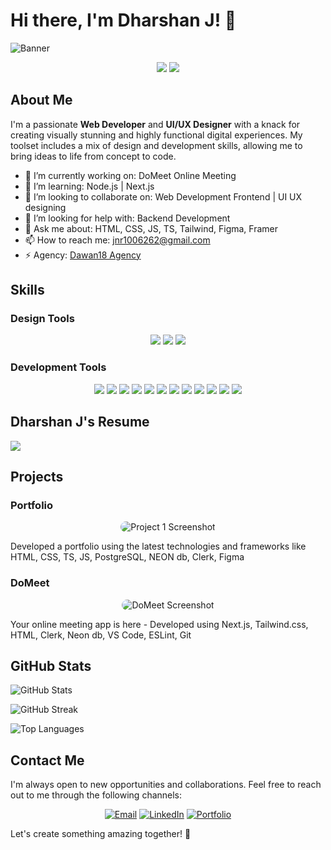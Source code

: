 # Hi there, I'm Dharshan J! 👋

![Banner](https://repository-images.githubusercontent.com/821492504/2dcf82b4-4371-402f-8518-5be7bb31b34c)

<p align="center">
  <img src="https://img.shields.io/badge/Web_Developer-007ACC?style=for-the-badge&logo=web&logoColor=white" />
  <img src="https://img.shields.io/badge/UI/UX_Designer-F24E1E?style=for-the-badge&logo=designer&logoColor=white" />
</p>

## About Me

I'm a passionate **Web Developer** and **UI/UX Designer** with a knack for creating visually stunning and highly functional digital experiences. My toolset includes a mix of design and development skills, allowing me to bring ideas to life from concept to code.

- 🔭 I’m currently working on: DoMeet Online Meeting
- 🌱 I’m learning: Node.js | Next.js
- 👯 I’m looking to collaborate on: Web Development Frontend | UI UX designing
- 🤔 I’m looking for help with: Backend Development
- 💬 Ask me about: HTML, CSS, JS, TS, Tailwind, Figma, Framer
- 📫 How to reach me: jnr1006262@gmail.com
- ⚡ Agency: [Dawan18 Agency](https://zdawan.github.io/Dawan18-Agency/)

## Skills

### Design Tools
<p align="center">
  <img src="https://img.shields.io/badge/Figma-F24E1E?style=for-the-badge&logo=figma&logoColor=white" />
  <img src="https://img.shields.io/badge/Wix-000?style=for-the-badge&logo=wix&logoColor=white" />
  <img src="https://img.shields.io/badge/Framer-0055FF?style=for-the-badge&logo=framer&logoColor=white" />
</p>

### Development Tools
<p align="center">
  <img src="https://img.shields.io/badge/TypeScript-007ACC?style=for-the-badge&logo=typescript&logoColor=white" />
  <img src="https://img.shields.io/badge/JavaScript-F7DF1E?style=for-the-badge&logo=javascript&logoColor=black" />
  <img src="https://img.shields.io/badge/HTML5-E34F26?style=for-the-badge&logo=html5&logoColor=white" />
  <img src="https://img.shields.io/badge/CSS3-1572B6?style=for-the-badge&logo=css3&logoColor=white" />
  <img src="https://img.shields.io/badge/Sass-CC6699?style=for-the-badge&logo=sass&logoColor=white" />
  <img src="https://img.shields.io/badge/React-20232A?style=for-the-badge&logo=react&logoColor=61DAFB" />
  <img src="https://img.shields.io/badge/Next.js-000000?style=for-the-badge&logo=nextdotjs&logoColor=white" />
  <img src="https://img.shields.io/badge/Tailwind_CSS-38B2AC?style=for-the-badge&logo=tailwind-css&logoColor=white" />
  <img src="https://img.shields.io/badge/GitHub-181717?style=for-the-badge&logo=github&logoColor=white" />
  <img src="https://img.shields.io/badge/VS_Code-0078d7?style=for-the-badge&logo=visual-studio-code&logoColor=white" />
  <img src="https://img.shields.io/badge/Git-F05032?style=for-the-badge&logo=git&logoColor=white" />
  <img src="https://img.shields.io/badge/Clerk-FFFFFF?style=for-the-badge&logo=clerk&logoColor=black" />
</p>

## Dharshan J's Resume
  <a align="center" href="https://drive.google.com/file/d/1ZPd3eYE_eUzVP347DYKdKUkjmKvN_Sxz/view"> <img src="https://img.shields.io/badge/Download-181717?style=for-the-badge&logo=file&logoColor=white" /> </a>

## Projects

### Portfolio
<p align="center">
  <img src="https://cdn.dribbble.com/userupload/11213339/file/original-dc86e9604fa1f10ba5139d486e6ea503.png?resize=1024x494" alt="Project 1 Screenshot" style="border-radius: 10px; transition: transform 0.2s;" onmouseover="this.style.transform='scale(1.05)';" onmouseout="this.style.transform='scale(1)';"/>
</p>
Developed a portfolio using the latest technologies and frameworks like HTML, CSS, TS, JS, PostgreSQL, NEON db, Clerk, Figma

### DoMeet
<p align="center">
  <img src="https://cdn.dribbble.com/userupload/15609100/file/original-4cbae7434c29c7efcfaa85737214ab78.png?resize=1024x431" alt="DoMeet Screenshot" style="border-radius: 10px; transition: transform 0.2s;" onmouseover="this.style.transform='scale(1.05)';" onmouseout="this.style.transform='scale(1)';"/>
</p>
Your online meeting app is here - Developed using Next.js, Tailwind.css, HTML, Clerk, Neon db, VS Code, ESLint, Git

## GitHub Stats

<p align="left">
  <img src="https://github-readme-stats.vercel.app/api?username=zdawan&show_icons=true&theme=radical" alt="GitHub Stats" />
</p>

<p align="left">
  <img src="https://github-readme-streak-stats.herokuapp.com/?user=zdawan&theme=radical" alt="GitHub Streak" />
</p>

<p align="left">
  <img src="https://github-readme-stats.vercel.app/api/top-langs/?username=zdawan&layout=compact&theme=radical" alt="Top Languages" />
</p>

## Contact Me

I'm always open to new opportunities and collaborations. Feel free to reach out to me through the following channels:

<p align="center">
  <a href="mailto:jnr1006262@gmail.com"><img src="https://img.shields.io/badge/Email-D14836?style=for-the-badge&logo=gmail&logoColor=white" alt="Email" /></a>
  <a href="https://www.linkedin.com/in/dharshan-kumar-j-897a41252/"><img src="https://img.shields.io/badge/LinkedIn-0077B5?style=for-the-badge&logo=linkedin&logoColor=white" alt="LinkedIn" /></a>
  <a href="https://zdawan.github.io/dharshan.github.io/"><img src="https://img.shields.io/badge/Portfolio-FF5722?style=for-the-badge&logo=google-chrome&logoColor=white" alt="Portfolio" /></a>
</p>

Let's create something amazing together! 🚀

